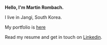 **Hello, I'm Martin Rombach.** 

I live in Jangi, South Korea.

My portfolio is <a href="https://martinrombachdev.com/">here</a>

Read my resume and get in touch on <a href="https://www.linkedin.com/in/martin-rombach-0a67b266/">Linkedin</a>.


<!-- [![Top Langs](https://github-readme-stats.vercel.app/api/top-langs/?username=martinrombach88&layout=compact)](https://github.com/anuraghazra/github-readme-stats)
 -->
<!---
martinrombach88/martinrombach88 is a ✨ special ✨ repository because its `README.md` (this file) appears on your GitHub profile.
You can click the Preview link to take a look at your changes.
--->

